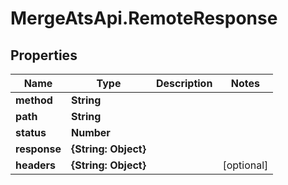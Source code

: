 # MergeAtsApi.RemoteResponse

## Properties

Name | Type | Description | Notes
------------ | ------------- | ------------- | -------------
**method** | **String** |  | 
**path** | **String** |  | 
**status** | **Number** |  | 
**response** | **{String: Object}** |  | 
**headers** | **{String: Object}** |  | [optional] 


